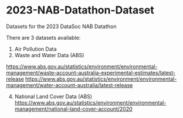 # 2023-NAB-Datathon-Dataset
Datasets for the 2023 DataSoc NAB Datathon

There are 3 datasets available:
1. Air Pollution Data
2. Waste and Water Data (ABS)

https://www.abs.gov.au/statistics/environment/environmental-management/waste-account-australia-experimental-estimates/latest-release
https://www.abs.gov.au/statistics/environment/environmental-management/water-account-australia/latest-release
 
4. National Land Cover Data (ABS)
https://www.abs.gov.au/statistics/environment/environmental-management/national-land-cover-account/2020
